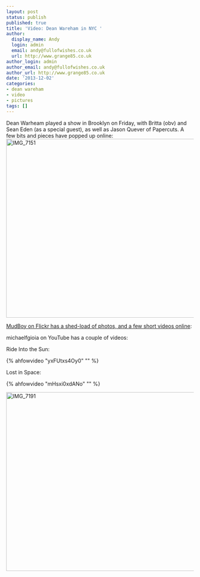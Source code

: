```yaml
---
layout: post
status: publish
published: true
title: 'Video: Dean Wareham in NYC '
author:
  display_name: Andy
  login: admin
  email: andy@fullofwishes.co.uk
  url: http://www.grange85.co.uk
author_login: admin
author_email: andy@fullofwishes.co.uk
author_url: http://www.grange85.co.uk
date: '2013-12-02'
categories:
- dean wareham
- video
- pictures
tags: []
---
```

<p>Dean Warheam played a show in Brooklyn on Friday, with Britta (obv) and Sean Eden (as a special guest), as well as Jason Quever of Papercuts. A few bits and pieces have popped up online:<br />
<a href="http://www.flickr.com/photos/97019847@N00/11128980054" title="IMG_7151 by Clay, on Flickr"><img src="https://farm3.staticflickr.com/2813/11128980054_5489f3165b_z.jpg" width="640" height="480" alt="IMG_7151"></a></p>
<p><a href="http://www.flickr.com/search/?w=97019847@N00&q=dean%20wareham">MudBoy on Flickr has a shed-load of photos, and a few short videos online</a>:</p>
<p>michaelfgioia on YouTube has a couple of videos:</p>
<p>Ride Into the Sun:<br />
</p>
{% ahfowvideo "yxFUtxs4Oy0" "" %}
<p>Lost in Space:<br />
</p>
{% ahfowvideo "mHsxi0xdANo" "" %}
<p><a href="http://www.flickr.com/photos/97019847@N00/11128964534" title="IMG_7191 by Clay, on Flickr"><img src="https://farm6.staticflickr.com/5543/11128964534_1ee3b029dd_z.jpg" width="640" height="480" alt="IMG_7191"></a></p>
